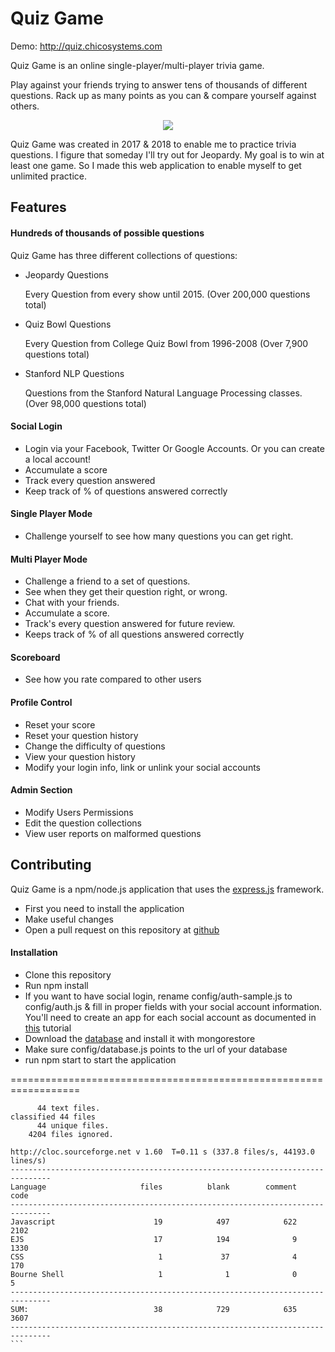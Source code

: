 Quiz Game
===========
Demo: http://quiz.chicosystems.com

Quiz Game is an online single-player/multi-player trivia game.

Play against your friends trying to answer tens of thousands of different questions. 
Rack up as many points as you can & compare yourself against others.

<p align="center" alt="A Screen Shot">
  <img src="https://i.imgur.com/gZiCxe0.png">
</p>

Quiz Game was created in 2017 & 2018 to enable me to practice trivia questions. I figure that someday I'll try out for Jeopardy. My goal is to win at least one game. So I made this web application to enable myself to get unlimited practice.

## Features

#### Hundreds of thousands of possible questions
Quiz Game has three different collections of questions:
* Jeopardy Questions

   Every Question from every show until 2015. (Over 200,000 questions total)
   
* Quiz Bowl Questions

   Every Question from College Quiz Bowl from 1996-2008 (Over 7,900 questions total)
   
* Stanford NLP Questions

   Questions from the Stanford Natural Language Processing classes. (Over 98,000 questions total)
   
#### Social Login
* Login via your Facebook, Twitter Or Google Accounts. Or you can create a local account!
* Accumulate a score
* Track every question answered
* Keep track of % of questions answered correctly
   
#### Single Player Mode
* Challenge yourself to see how many questions you can get right.

#### Multi Player Mode
* Challenge a friend to a set of questions.
* See when they get their question right, or wrong.
* Chat with your friends.
* Accumulate a score.
* Track's every question answered for future review.
* Keeps track of % of all questions answered correctly

#### Scoreboard
* See how you rate compared to other users

#### Profile Control
* Reset your score
* Reset your question history
* Change the difficulty of questions
* View your question history
* Modify your login info, link or unlink your social accounts

#### Admin Section
* Modify Users Permissions
* Edit the question collections
* View user reports on malformed questions

## Contributing
Quiz Game is a npm/node.js application that uses the [express.js](https://expressjs.com/) framework.
* First you need to install the application
* Make useful changes
* Open a pull request on this repository at [github](https://github.com/ChicoSystems/QuizGame)

#### Installation
* Clone this repository
* Run npm install
* If you want to have social login, rename config/auth-sample.js to config/auth.js & fill in proper fields with your social account information. You'll need to create an app for each social account as documented in [this](https://scotch.io/tutorials/easy-node-authentication-setup-and-local) tutorial
* Download the [database](http://chicosystems.com/quizgamedb) and install it with mongorestore
* Make sure config/database.js points to the url of your database
* run npm start to start the application



==================================================================
`````` -LINECOUNT-
      44 text files.
classified 44 files      44 unique files.                              
    4204 files ignored.

http://cloc.sourceforge.net v 1.60  T=0.11 s (337.8 files/s, 44193.0 lines/s)
-------------------------------------------------------------------------------
Language                     files          blank        comment           code
-------------------------------------------------------------------------------
Javascript                      19            497            622           2102
EJS                             17            194              9           1330
CSS                              1             37              4            170
Bourne Shell                     1              1              0              5
-------------------------------------------------------------------------------
SUM:                            38            729            635           3607
-------------------------------------------------------------------------------
```
